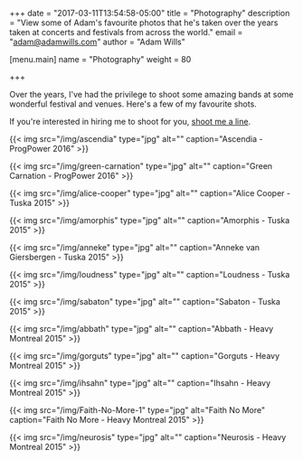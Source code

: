 +++
date = "2017-03-11T13:54:58-05:00"
title = "Photography"
description = "View some of Adam's favourite photos that he's taken over the years taken at concerts and festivals from across the world."
email = "adam@adamwills.com"
author = "Adam Wills"

[menu.main]
  name   = "Photography"
  weight = 80

+++

Over the years, I've had the privilege to shoot some amazing bands at some wonderful festival and venues. Here's a few of my favourite shots.

If you're interested in hiring me to shoot for you, [shoot me a line](/contact.html).

<!--more-->

{{< img src="/img/ascendia" type="jpg" alt="" caption="Ascendia - ProgPower 2016" >}}

{{< img src="/img/green-carnation" type="jpg" alt="" caption="Green Carnation - ProgPower 2016" >}}

{{< img src="/img/alice-cooper" type="jpg" alt="" caption="Alice Cooper - Tuska 2015" >}}

{{< img src="/img/amorphis" type="jpg" alt="" caption="Amorphis - Tuska 2015" >}}

{{< img src="/img/anneke" type="jpg" alt="" caption="Anneke van Giersbergen - Tuska 2015" >}}

{{< img src="/img/loudness" type="jpg" alt="" caption="Loudness - Tuska 2015" >}}

{{< img src="/img/sabaton" type="jpg" alt="" caption="Sabaton - Tuska 2015" >}}

{{< img src="/img/abbath" type="jpg" alt="" caption="Abbath - Heavy Montreal 2015" >}}

{{< img src="/img/gorguts" type="jpg" alt="" caption="Gorguts - Heavy Montreal 2015" >}}

{{< img src="/img/ihsahn" type="jpg" alt="" caption="Ihsahn - Heavy Montreal 2015" >}}

{{< img src="/img/Faith-No-More-1" type="jpg" alt="Faith No More" caption="Faith No More - Heavy Montreal 2015" >}}

{{< img src="/img/neurosis" type="jpg" alt="" caption="Neurosis - Heavy Montreal 2015" >}}
